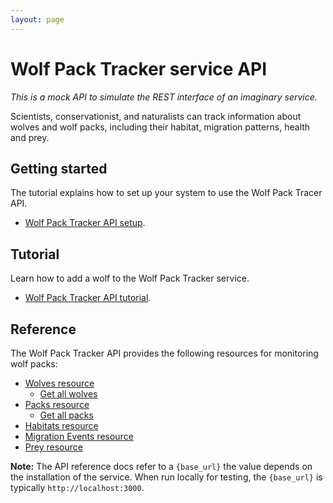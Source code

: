 ```yaml
---
layout: page
---
```


# Wolf Pack Tracker service API

_This is a mock API to simulate the REST interface of an
imaginary service._

Scientists, conservationist, and naturalists can track information about wolves and wolf packs, including their habitat, migration patterns, health and prey.

## Getting started

The tutorial explains how to set up your system to use the Wolf Pack Tracer API.

* [Wolf Pack Tracker API setup](getting-started.md).


## Tutorial

Learn how to add a wolf to the Wolf Pack Tracker service. 

* [Wolf Pack Tracker API tutorial](tutorials/tutorials.md).

## Reference

The Wolf Pack Tracker API provides the following resources for monitoring wolf packs:

* [Wolves resource](api/wolves.md)
    * [Get all wolves](api/wolves-get-all.md)
* [Packs resource](api/packs.md)
    * [Get all packs](api/packs-get-all.md)
* [Habitats resource](api/habitats.md)
* [Migration Events resource](api/migration-events.md)
* [Prey resource](api/prey.md)

**Note:** The API reference docs refer to a `{base_url}` the value depends
on the installation of the service. 
When run locally for testing, the `{base_url}` is
typically  `http://localhost:3000`.

